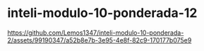 # inteli-modulo-10-ponderada-12

https://github.com/Lemos1347/inteli-modulo-10-ponderada-2/assets/99190347/a52b8e7b-3e95-4e8f-82c9-170177b075e9

